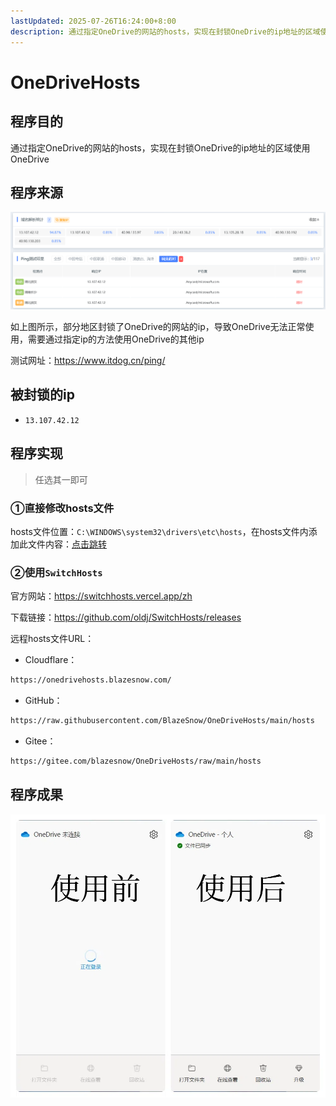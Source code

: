 ```yaml
---
lastUpdated: 2025-07-26T16:24:00+8:00
description: 通过指定OneDrive的网站的hosts，实现在封锁OneDrive的ip地址的区域使用OneDrive
---
```


# OneDriveHosts

## 程序目的

通过指定OneDrive的网站的hosts，实现在封锁OneDrive的ip地址的区域使用OneDrive

## 程序来源

![ban](ban.png)

如上图所示，部分地区封锁了OneDrive的网站的ip，导致OneDrive无法正常使用，需要通过指定ip的方法使用OneDrive的其他ip

测试网址：<https://www.itdog.cn/ping/>

## 被封锁的ip

- ```13.107.42.12```

## 程序实现

> 任选其一即可

### ①直接修改hosts文件

hosts文件位置：```C:\WINDOWS\system32\drivers\etc\hosts```，在hosts文件内添加此文件内容：[点击跳转](hosts.txt)

### ②使用```SwitchHosts```

官方网站：<https://switchhosts.vercel.app/zh>

下载链接：<https://github.com/oldj/SwitchHosts/releases>

远程hosts文件URL：

- Cloudflare：

```txt
https://onedrivehosts.blazesnow.com/
```

- GitHub：

```txt
https://raw.githubusercontent.com/BlazeSnow/OneDriveHosts/main/hosts
```

- Gitee：

```txt
https://gitee.com/blazesnow/OneDriveHosts/raw/main/hosts
```

## 程序成果

![effect](effect.png)

